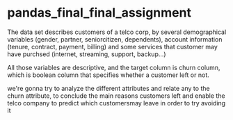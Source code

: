 # pandas_final_final_assignment
The data set describes customers of a telco corp, by several demographical variables (gender, partner, seniorcitizen, dependents), account information (tenure, contract, payment, billing) and some services that customer may have purchsed (internet, streaming, support, backup...)

All those variables are descriptive, and the target column is churn column, which is boolean column that specifies whether a customer left or not.

we're gonna try to analyze the different attributes and relate any to the churn attribute, to conclude the main reasons customers left and enable the telco company to predict which customersmay leave in order to try avoiding it
